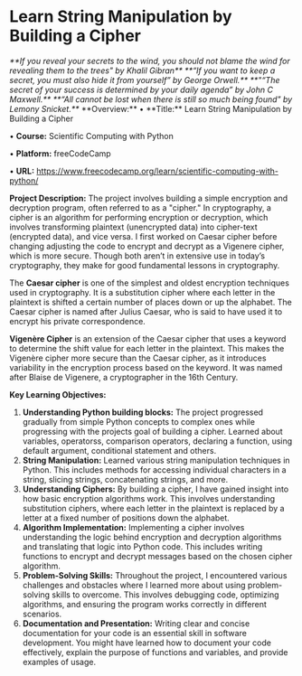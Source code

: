 # Learn String Manipulation by Building a Cipher
<i>
**If you reveal your secrets to the wind, you should not blame the wind for revealing them to the trees" by Khalil Gibran**
**“If you want to keep a secret, you must also hide it from yourself” by George Orwell.**
**"“The secret of your success is determined by your daily agenda” by John C Maxwell.**
**“All cannot be lost when there is still so much being found" by Lemony Snicket.**
</i>
**Overview:**
•	**Title:** Learn String Manipulation by Building a Cipher

•	**Course:** Scientific Computing with Python

•	**Platform:** freeCodeCamp

•	**URL:** https://www.freecodecamp.org/learn/scientific-computing-with-python/

**Project Description:**
The project involves building a simple encryption and decryption program, often referred to as a "cipher." In cryptography, a cipher is an algorithm for performing encryption or decryption, which involves transforming plaintext (unencrypted data) into cipher-text (encrypted data), and vice versa. I first worked on Caesar cipher before changing adjusting the code to encrypt and decrypt as a Vigenere cipher, which is more secure. Though both aren’t in extensive use in today’s cryptography, they make for good fundamental lessons in cryptography.

The **Caesar cipher** is one of the simplest and oldest encryption techniques used in cryptography. It is a substitution cipher where each letter in the plaintext is shifted a certain number of places down or up the alphabet. The Caesar cipher is named after Julius Caesar, who is said to have used it to encrypt his private correspondence.

**Vigenère Cipher** is an extension of the Caesar cipher that uses a keyword to determine the shift value for each letter in the plaintext. This makes the Vigenère cipher more secure than the Caesar cipher, as it introduces variability in the encryption process based on the keyword. It was named after Blaise de Vigenere, a cryptographer in the 16th Century.

**Key Learning Objectives:**
1.	**Understanding Python building blocks:** The project progressed gradually from simple Python concepts to complex ones while progressing with the projects goal of building a cipher. Learned about variables, operatorss, comparison operators, declaring a function, using default argument, conditional statement and others.
2.	**String Manipulation:** Learned various string manipulation techniques in Python. This includes methods for accessing individual characters in a string, slicing strings, concatenating strings, and more.
3.	**Understanding Ciphers:** By building a cipher, I have gained insight into how basic encryption algorithms work. This involves understanding substitution ciphers, where each letter in the plaintext is replaced by a letter at a fixed number of positions down the alphabet.
4.	**Algorithm Implementation:** Implementing a cipher involves understanding the logic behind encryption and decryption algorithms and translating that logic into Python code. This includes writing functions to encrypt and decrypt messages based on the chosen cipher algorithm.
5.	**Problem-Solving Skills:** Throughout the project, I encountered various challenges and obstacles where I learned more about using problem-solving skills to overcome. This involves debugging code, optimizing algorithms, and ensuring the program works correctly in different scenarios.
6.	**Documentation and Presentation:** Writing clear and concise documentation for your code is an essential skill in software development. You might have learned how to document your code effectively, explain the purpose of functions and variables, and provide examples of usage.
